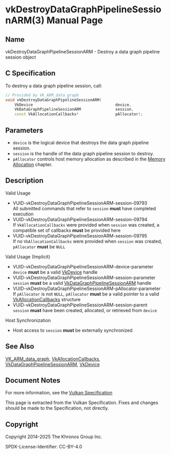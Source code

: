 # vkDestroyDataGraphPipelineSessionARM(3) Manual Page

## Name

vkDestroyDataGraphPipelineSessionARM - Destroy a data graph pipeline session object



## [](#_c_specification)C Specification

To destroy a data graph pipeline session, call:

```c++
// Provided by VK_ARM_data_graph
void vkDestroyDataGraphPipelineSessionARM(
    VkDevice                                    device,
    VkDataGraphPipelineSessionARM               session,
    const VkAllocationCallbacks*                pAllocator);
```

## [](#_parameters)Parameters

- `device` is the logical device that destroys the data graph pipeline session.
- `session` is the handle of the data graph pipeline session to destroy.
- `pAllocator` controls host memory allocation as described in the [Memory Allocation](https://registry.khronos.org/vulkan/specs/latest/html/vkspec.html#memory-allocation) chapter.

## [](#_description)Description

Valid Usage

- [](#VUID-vkDestroyDataGraphPipelineSessionARM-session-09793)VUID-vkDestroyDataGraphPipelineSessionARM-session-09793  
  All submitted commands that refer to `session` **must** have completed execution
- [](#VUID-vkDestroyDataGraphPipelineSessionARM-session-09794)VUID-vkDestroyDataGraphPipelineSessionARM-session-09794  
  If `VkAllocationCallbacks` were provided when `session` was created, a compatible set of callbacks **must** be provided here
- [](#VUID-vkDestroyDataGraphPipelineSessionARM-session-09795)VUID-vkDestroyDataGraphPipelineSessionARM-session-09795  
  If no `VkAllocationCallbacks` were provided when `session` was created, `pAllocator` **must** be `NULL`

Valid Usage (Implicit)

- [](#VUID-vkDestroyDataGraphPipelineSessionARM-device-parameter)VUID-vkDestroyDataGraphPipelineSessionARM-device-parameter  
  `device` **must** be a valid [VkDevice](https://registry.khronos.org/vulkan/specs/latest/man/html/VkDevice.html) handle
- [](#VUID-vkDestroyDataGraphPipelineSessionARM-session-parameter)VUID-vkDestroyDataGraphPipelineSessionARM-session-parameter  
  `session` **must** be a valid [VkDataGraphPipelineSessionARM](https://registry.khronos.org/vulkan/specs/latest/man/html/VkDataGraphPipelineSessionARM.html) handle
- [](#VUID-vkDestroyDataGraphPipelineSessionARM-pAllocator-parameter)VUID-vkDestroyDataGraphPipelineSessionARM-pAllocator-parameter  
  If `pAllocator` is not `NULL`, `pAllocator` **must** be a valid pointer to a valid [VkAllocationCallbacks](https://registry.khronos.org/vulkan/specs/latest/man/html/VkAllocationCallbacks.html) structure
- [](#VUID-vkDestroyDataGraphPipelineSessionARM-session-parent)VUID-vkDestroyDataGraphPipelineSessionARM-session-parent  
  `session` **must** have been created, allocated, or retrieved from `device`

Host Synchronization

- Host access to `session` **must** be externally synchronized

## [](#_see_also)See Also

[VK\_ARM\_data\_graph](https://registry.khronos.org/vulkan/specs/latest/man/html/VK_ARM_data_graph.html), [VkAllocationCallbacks](https://registry.khronos.org/vulkan/specs/latest/man/html/VkAllocationCallbacks.html), [VkDataGraphPipelineSessionARM](https://registry.khronos.org/vulkan/specs/latest/man/html/VkDataGraphPipelineSessionARM.html), [VkDevice](https://registry.khronos.org/vulkan/specs/latest/man/html/VkDevice.html)

## [](#_document_notes)Document Notes

For more information, see the [Vulkan Specification](https://registry.khronos.org/vulkan/specs/latest/html/vkspec.html#vkDestroyDataGraphPipelineSessionARM)

This page is extracted from the Vulkan Specification. Fixes and changes should be made to the Specification, not directly.

## [](#_copyright)Copyright

Copyright 2014-2025 The Khronos Group Inc.

SPDX-License-Identifier: CC-BY-4.0